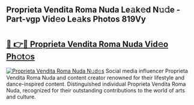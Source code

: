 ## Proprieta Vendita Roma Nuda Le𝚊k𝚎d N𝚞𝚍e - Part-vgp Vid𝚎o Le𝚊ks Photos 819Vy

# <h2><a href="http://fbelkc8.evod.top/?m=Proprieta+Vendita+Roma+Nuda">🔗 👉🔴 Proprieta Vendita Roma Nuda Vid𝚎o Ph𝚘t𝚘s</a></h2>

[![Proprieta Vendita Roma Nuda N𝚞d𝚎s](https://i.imgur.com/8V9OHl7.gif)](http://fbelkc8.evod.top/?m=Proprieta+Vendita+Roma+Nuda)
Social media influencer Proprieta Vendita Roma Nuda and content creator renowned for their lifestyle and dance-inspired content. Distinguished individual Proprieta Vendita Roma Nuda, recognized for their outstanding contributions to the world of arts and culture. 
